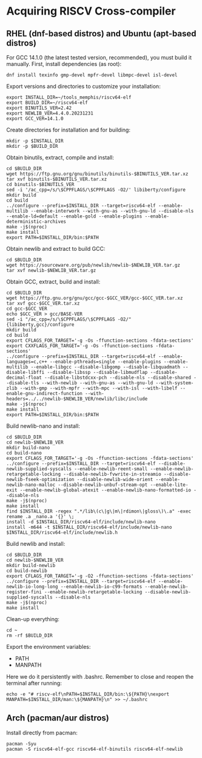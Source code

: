 # Acquiring RISCV Cross-compiler

## RHEL (dnf-based distros) and Ubuntu (apt-based distros)

For GCC 14.1.0 (the latest tested version, recommended), you must build it manually.
First, install dependencies (as root):
```console
dnf install texinfo gmp-devel mpfr-devel libmpc-devel isl-devel
```

Export versions and directories to customize your installation:
```console
export INSTALL_DIR=~/tools_memphis/riscv64-elf
export BUILD_DIR=~/riscv64-elf
export BINUTILS_VER=2.42
export NEWLIB_VER=4.4.0.20231231
export GCC_VER=14.1.0
```

Create directories for installation and for building:
```console
mkdir -p $INSTALL_DIR
mkdir -p $BUILD_DIR
```

Obtain binutils, extract, compile and install:
```console
cd $BUILD_DIR
wget https://ftp.gnu.org/gnu/binutils/binutils-$BINUTILS_VER.tar.xz
tar xvf binutils-$BINUTILS_VER.tar.xz
cd binutils-$BINUTILS_VER
sed -i '/ac_cpp=/s/\$CPPFLAGS/\$CPPFLAGS -O2/' libiberty/configure
mkdir build
cd build
../configure --prefix=$INSTALL_DIR --target=riscv64-elf --enable-multilib --enable-interwork --with-gnu-as --with-gnu-ld --disable-nls --enable-ld=default --enable-gold --enable-plugins --enable-deterministic-archives
make -j$(nproc)
make install
export PATH=$INSTALL_DIR/bin:$PATH
```

Obtain newlib and extract to build GCC:
```console
cd $BUILD_DIR
wget https://sourceware.org/pub/newlib/newlib-$NEWLIB_VER.tar.gz
tar xvf newlib-$NEWLIB_VER.tar.gz
```

Obtain GCC, extract, build and install:
```console
cd $BUILD_DIR
wget https://ftp.gnu.org/gnu/gcc/gcc-$GCC_VER/gcc-$GCC_VER.tar.xz
tar xvf gcc-$GCC_VER.tar.xz
cd gcc-$GCC_VER
echo $GCC_VER > gcc/BASE-VER
sed -i "/ac_cpp=/s/\$CPPFLAGS/\$CPPFLAGS -O2/" {libiberty,gcc}/configure
mkdir build
cd build
export CFLAGS_FOR_TARGET='-g -Os -ffunction-sections -fdata-sections'
export CXXFLAGS_FOR_TARGET='-g -Os -ffunction-sections -fdata-sections'
../configure --prefix=$INSTALL_DIR --target=riscv64-elf --enable-languages=c,c++ --enable-pthreads=single --enable-plugins --enable-multilib --enable-libgcc --disable-libgomp --disable-libquadmath --disable-libffi --disable-libssp --disable-libmudflap --disable-decimal-float --disable-libstdcxx-pch --disable-nls --disable-shared --disable-tls --with-newlib --with-gnu-as --with-gnu-ld --with-system-zlib --with-gmp --with-mpfr --with-mpc --with-isl --with-libelf --enable-gnu-indirect-function --with-headers=../../newlib-$NEWLIB_VER/newlib/libc/include
make -j$(nproc)
make install
export PATH=$INSTALL_DIR/bin:$PATH
```

Build newlib-nano and install:
```console
cd $BUILD_DIR
cd newlib-$NEWLIB_VER
mkdir build-nano
cd build-nano
export CFLAGS_FOR_TARGET='-g -Os -ffunction-sections -fdata-sections'
../configure --prefix=$INSTALL_DIR --target=riscv64-elf --disable-newlib-supplied-syscalls --enable-newlib-reent-small --enable-newlib-retargetable-locking --disable-newlib-fvwrite-in-streamio --disable-newlib-fseek-optimization --disable-newlib-wide-orient --enable-newlib-nano-malloc --disable-newlib-unbuf-stream-opt --enable-lite-exit --enable-newlib-global-atexit --enable-newlib-nano-formatted-io --disable-nls
make -j$(nproc)
make install
find $INSTALL_DIR -regex ".*/lib\(c\|g\|m\|rdimon\|gloss\)\.a" -exec rename .a _nano.a '{}' \;
install -d $INSTALL_DIR/riscv64-elf/include/newlib-nano
install -m644 -t $INSTALL_DIR/riscv64-elf/include/newlib-nano $INSTALL_DIR/riscv64-elf/include/newlib.h
```

Build newlib and install:
```console
cd $BUILD_DIR
cd newlib-$NEWLIB_VER
mkdir build-newlib
cd build-newlib
export CFLAGS_FOR_TARGET='-g -O2 -ffunction-sections -fdata-sections'
../configure --prefix=$INSTALL_DIR --target=riscv64-elf --enable-newlib-io-long-long --enable-newlib-io-c99-formats --enable-newlib-register-fini --enable-newlib-retargetable-locking --disable-newlib-supplied-syscalls --disable-nls
make -j$(nproc)
make install
```

Clean-up everything:
```console
cd ~
rm -rf $BUILD_DIR
```

Export the environment variables:
* PATH
* MANPATH
   
Here we do it persistently with .bashrc. Remember to close and reopen the terminal after running:
```console
echo -e "# riscv-elf\nPATH=$INSTALL_DIR/bin:\${PATH}\nexport MANPATH=$INSTALL_DIR/man:\${MANPATH}\n" >> ~/.bashrc
```

## Arch (pacman/aur distros)

Install directly from pacman:
```console
pacman -Syu
pacman -S riscv64-elf-gcc riscv64-elf-binutils riscv64-elf-newlib
```
